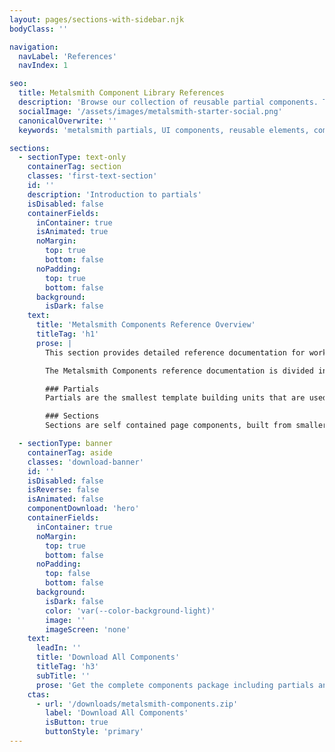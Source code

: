 ```yaml
---
layout: pages/sections-with-sidebar.njk
bodyClass: ''

navigation:
  navLabel: 'References'
  navIndex: 1

seo:
  title: Metalsmith Component Library References
  description: 'Browse our collection of reusable partial components. These building blocks are used within sections to create consistent UI elements across your Metalsmith site.'
  socialImage: '/assets/images/metalsmith-starter-social.png'
  canonicalOverwrite: ''
  keywords: 'metalsmith partials, UI components, reusable elements, component building blocks, static site components'

sections:
  - sectionType: text-only
    containerTag: section
    classes: 'first-text-section'
    id: ''
    description: 'Introduction to partials'
    isDisabled: false
    containerFields:
      inContainer: true
      isAnimated: true
      noMargin:
        top: true
        bottom: false
      noPadding:
        top: true
        bottom: false
      background:
        isDark: false
    text:
      title: 'Metalsmith Components Reference Overview'
      titleTag: 'h1'
      prose: |
        This section provides detailed reference documentation for working with Metalsmith Components. For an introduction to Metalsmith Components, please visit the [Home](/) page, followed by [Section Anatomy](/section-anatomy/) and finally [From YAML to HTML](/yaml-to-html/).

        The Metalsmith Components reference documentation is divided into two subsections:

        ### Partials
        Partials are the smallest template building units that are used to compose page sections.

        ### Sections
        Sections are self contained page components, built from smaller, reusable partials.

  - sectionType: banner
    containerTag: aside
    classes: 'download-banner'
    id: ''
    isDisabled: false
    isReverse: false
    isAnimated: false
    componentDownload: 'hero'
    containerFields:
      inContainer: true
      noMargin:
        top: true
        bottom: false
      noPadding:
        top: false
        bottom: false
      background:
        isDark: false
        color: 'var(--color-background-light)'
        image: ''
        imageScreen: 'none'
    text:
      leadIn: ''
      title: 'Download All Components'
      titleTag: 'h3'
      subTitle: ''
      prose: 'Get the complete components package including partials and sections'
    ctas:
      - url: '/downloads/metalsmith-components.zip'
        label: 'Download All Components'
        isButton: true
        buttonStyle: 'primary'
---
```


